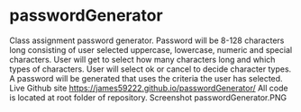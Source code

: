 # passwordGenerator
Class assignment password generator.
Password will be 8-128 characters long consisting of user selected uppercase, lowercase, numeric and special characters.
User will get to select how many characters long and which types of characters.
User will select ok or cancel to decide character types.
A password will be generated that uses the criteria the user has selected.
Live Github site https://james59222.github.io/passwordGenerator/
All code is located at root folder of repository.
Screenshot passwordGenerator.PNG

